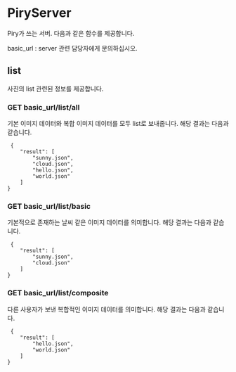# PiryServer
Piry가 쓰는 서버. 다음과 같은 함수를 제공합니다.

basic_url : server 관련 담당자에게 문의하십시오.

## list
사진의 list 관련된 정보를 제공합니다.

### GET basic_url/list/all
기본 이미지 데이터와 복합 이미지 데이터를 모두 list로 보내줍니다.
해당 결과는 다음과 같습니다.
<pre><code> {
    "result": [
        "sunny.json",
        "cloud.json",
        "hello.json",
        "world.json"
    ]
}
</code></pre>

### GET basic_url/list/basic
기본적으로 존재하는 날씨 같은 이미지 데이터를 의미합니다.
해당 결과는 다음과 같습니다.
<pre><code> {
    "result": [
        "sunny.json",
        "cloud.json"
    ]
}
</code></pre>

### GET basic_url/list/composite
다른 사용자가 보낸 복합적인 이미지 데이터를 의미합니다.
해당 결과는 다음과 같습니다.
<pre><code> {
    "result": [
        "hello.json",
        "world.json"
    ]
}
</code></pre>
